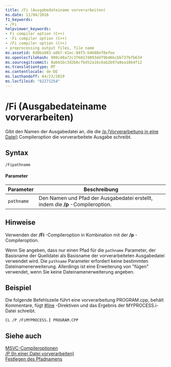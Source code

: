 ```yaml
---
title: /Fi (Ausgabedateiname vorverarbeiten)
ms.date: 11/04/2016
f1_keywords:
- /Fi
helpviewer_keywords:
- Fi compiler option (C++)
- -Fi compiler option (C++)
- /Fi compiler option (C++)
- preprocessing output files, file name
ms.assetid: 6d0ba983-a8b7-41ec-84f5-b4688ef8efee
ms.openlocfilehash: 990c48a72c3f6017d893ddf9b46bcbb737bfb634
ms.sourcegitcommit: 0ab61bc3d2b6cfbd52a16c6ab2b97a8ea1864f12
ms.translationtype: MT
ms.contentlocale: de-DE
ms.lasthandoff: 04/23/2019
ms.locfileid: "62271254"
---
```

# <a name="fi-preprocess-output-file-name"></a>/Fi (Ausgabedateiname vorverarbeiten)

Gibt den Namen der Ausgabedatei an, die die [/p (Vorverarbeitung in eine Datei)](p-preprocess-to-a-file.md) Compileroption die vorverarbeitete Ausgabe schreibt.

## <a name="syntax"></a>Syntax

```
/Fipathname
```

#### <a name="parameters"></a>Parameter

|Parameter|Beschreibung|
|---------------|-----------------|
|`pathname`|Den Namen und Pfad der Ausgabedatei erstellt, indem die **/p** -Compileroption.|

## <a name="remarks"></a>Hinweise

Verwenden der **/Fi** -Compileroption in Kombination mit der **/p** -Compileroption.

Wenn Sie angeben, dass nur einen Pfad für die `pathname` Parameter, der Basisname der Quelldatei als Basisname der vorverarbeiteten Ausgabedatei verwendet wird. Die `pathname` Parameter erfordert keine bestimmten Dateinamenerweiterung. Allerdings ist eine Erweiterung von "fügen" verwendet, wenn Sie keine Dateinamenerweiterung angeben.

## <a name="example"></a>Beispiel

Die folgende Befehlszeile führt eine vorverarbeitung PROGRAM.cpp, behält Kommentare, fügt [#line](../../preprocessor/hash-line-directive-c-cpp.md) -Direktiven und das Ergebnis der MYPROCESS.i-Datei schreibt.

```
CL /P /FiMYPROCESS.I PROGRAM.CPP
```

## <a name="see-also"></a>Siehe auch

[MSVC-Compileroptionen](compiler-options.md)<br/>
[/P (In einer Datei vorverarbeiten)](p-preprocess-to-a-file.md)<br/>
[Festlegen des Pfadnamens](specifying-the-pathname.md)
